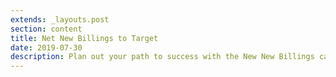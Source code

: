 ```yaml
---
extends: _layouts.post
section: content
title: Net New Billings to Target
date: 2019-07-30
description: Plan out your path to success with the New New Billings calculator.
---
```


<test></test>